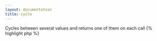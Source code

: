 ```yaml
---
layout: documentation
title: cycle
---
```


Cycles between several values and returns one of them on each call
{% highlight php %}
<?php
cycle([ string $name = 'default', [ mixed $values = null, [ bool $print = true, [ bool $advance = true, [ string $delimiter = ',', [ string $assign = null, [ bool $reset = false ]]]]]]])
{% endhighlight %}

* **name**: the cycler name, specify if you need to have multiple concurrent cycles running
* **values**: an array of values or a string of values delimited by $delimiter
* **print**: if false, the pointer will go to the next one but not print anything
* **advance**: if false, the pointer will not advance to the next value
* **delimiter**: the delimiter used to split values if they are provided as a string
* **assign**: if set, the value is saved in that variable instead of being output
* **reset**: if true, the pointer is reset to the first value

## Example
{% highlight smarty %}
{cycle values=array("1red","2blue","3green")}
{cycle}
{cycle advance=false}
{cycle}
{cycle}
{cycle}
{cycle reset=true}
{% endhighlight %}

## Output
{% highlight text %}
1red
2blue
3green
3green
1red
2blue
1red
{% endhighlight %}